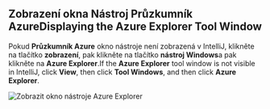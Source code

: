 ## <a name="displaying-the-azure-explorer-tool-window"></a><span data-ttu-id="da477-101">Zobrazení okna Nástroj Průzkumník Azure</span><span class="sxs-lookup"><span data-stu-id="da477-101">Displaying the Azure Explorer Tool Window</span></span>

<span data-ttu-id="da477-102">Pokud **Průzkumník Azure** okno nástroje není zobrazená v IntelliJ, klikněte na tlačítko **zobrazení**, pak klikněte na tlačítko **nástroj Windows**a pak klikněte na **Azure Explorer**.</span><span class="sxs-lookup"><span data-stu-id="da477-102">If the **Azure Explorer** tool window is not visible in IntelliJ, click **View**, then click **Tool Windows**, and then click **Azure Explorer**.</span></span>

![Zobrazit okno nástroje Azure Explorer](./media/azure-toolkit-for-intellij-show-azure-explorer/show-az-exp-01.png)

